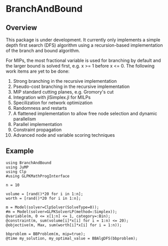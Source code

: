 # BranchAndBound
## Overview

This package is under development. It currently only implements a simple depth first search (DFS) algorithm using a recursion-based implementation of the branch and bound algorithm.

For MIPs, the most fractional variable is used for branching by default and the larger bound is solved first, e.g. x >= 1 before x <= 0. The following work items are yet to be done:

1. Strong branching in the recursive implementation
2. Pseudo-cost branching in the recursive implementation
3. MIP standard cutting planes, e.g. Gromory's cut
4. Integration with jlSimplex.jl for MILPs
5. Specilization for network optimization
6. Randomness and restarts
7. A flattened implementation to allow free node selection and dynamic parallelism
8. Parallel implementation
9. Constraint propagation
10. Advanced node and variable scoring techniques

## Example

```
using BranchAndBound
using JuMP
using Clp
#using GLPKMathProgInterface

n = 10

volume = [rand()*20 for i in 1:n];
worth = [rand()*20 for i in 1:n];

m = Model(solver=ClpSolver(SolveType=0));
#m = Model(solver=GLPKSolverLP(method=:Simplex));
@variable(m, 0 <= x[1:n] <= 1, category=:Bin);
@constraint(m, sum(volume[i]*x[i] for i = 1:n) <= 20);
@objective(m, Max, sum(worth[i]*x[i] for i = 1:n));

bbproblem = BBProblem(m, mip=true);
@time my_solution, my_optimal_value = BBAlgDFS(bbproblem);
```
